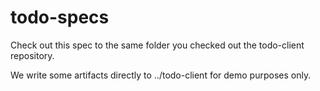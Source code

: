# todo-specs

Check out this spec to the same folder you checked out the todo-client repository.

We write some artifacts directly to ../todo-client for demo purposes only. 